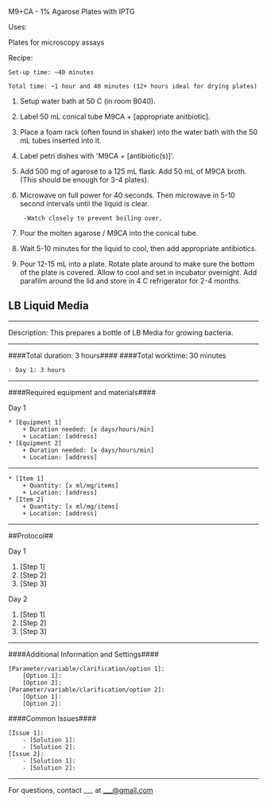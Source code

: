 M9+CA - 1% Agarose Plates with IPTG

Uses:

Plates for microscopy assays

Recipe:

    Set-up time: ~40 minutes

    Total time: ~1 hour and 40 minutes (12+ hours ideal for drying plates)

1. Setup water bath at 50 C (in room B040).

2. Label 50 mL conical tube M9CA + [appropriate anitbiotic].

3. Place a foam rack (often found in shaker) into the water bath with the 50 mL tubes inserted into it.

4. Label petri dishes with 'M9CA + [antibiotic(s)]'.

5. Add 500 mg of agarose to a 125 mL flask. Add 50 mL of M9CA broth. (This should be enough for 3-4 plates).

7. Microwave on full power for 40 seconds. Then microwave in 5-10 second intervals until the liquid is clear.

        -Watch closely to prevent boiling over.

8. Pour the molten agarose / M9CA into the conical tube.

9. Wait 5-10 minutes for the liquid to cool, then add appropriate antibiotics.

10. Pour 12-15 mL into a plate. Rotate plate around to make sure the bottom of the plate is covered. Allow to cool and set in incubator overnight. Add parafilm around the lid and store in 4 C refrigerator for 2-4 months.


LB Liquid Media
--------------
- - - - - - - - - - - - - - - - - - - - - - - - - - - - - - - - - - - - - - - - - - - -
Description: This prepares a bottle of LB Media for growing bacteria.

- - - - - - - - - - - - - - - - - - - - - - - - - - - - - - - - - - - - - - - - - - - -
####Total duration: 3 hours####
####Total worktime: 30 minutes

    - Day 1: 3 hours

    
- - - - - - - - - - - - - - - - - - - - - - - - - - - - - - - - - - - - - - - - - - - -

####Required equipment and materials####

Day 1

    * [Equipment 1]
        + Duration needed: [x days/hours/min]
        + Location: [address]
    * [Equipment 2]
        + Duration needed: [x days/hours/min]
        + Location: [address]
  
------

    * [Item 1]
        + Quantity: [x ml/mg/items]
        + Location: [address]
    * [Item 2]
        + Quantity: [x ml/mg/items]
        + Location: [address]


- - - - - - - - - - - - - - - - - - - - - - - - - - - - - - - - - - - - - - - - - - - - 

##Protocol##

Day 1

1. [Step 1]
2. [Step 2]
3. [Step 3]

Day 2

1. [Step 1]
2. [Step 2]
3. [Step 3]

- - - - - - - - - - - - - - - - - - - - - - - - - - - - - - - - - - - - - - - - - - - - 
    
    
####Additional Information and Settings####

    [Parameter/variable/clarification/option 1]:
        [Option 1]:
        [Option 2]:
    [Parameter/variable/clarification/option 2]:
        [Option 1]:
        [Option 2]:


####Common Issues####

    [Issue 1]:
        - [Solution 1]:
        - [Solution 2]:
    [Issue 2]:
        - [Solution 1]:
        - [Solution 2]:
- - - - - - - - - - - - - - - - - - - - - - - - - - - - - - - - - - - - - - - - - - - - 
       
For questions, contact ___ at ___@gmail.com    

